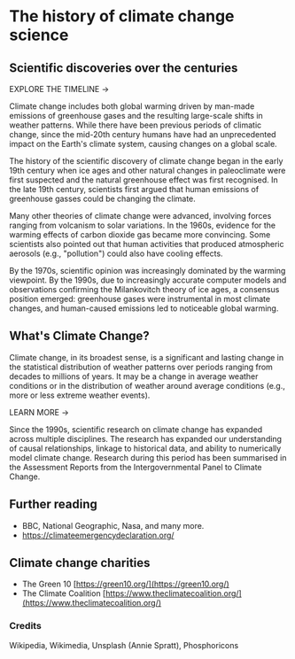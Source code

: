 # The history of climate change science
## Scientific discoveries over the centuries

EXPLORE THE TIMELINE →

Climate change includes both global warming driven by man-made emissions of greenhouse gases and the resulting large-scale shifts in weather patterns. While there have been previous periods of climatic change, since the mid-20th century humans have had an unprecedented impact on the Earth's climate system, causing changes on a global scale.

The history of the scientific discovery of climate change began in the early 19th century when ice ages and other natural changes in paleoclimate were first suspected and the natural greenhouse effect was first recognised. In the late 19th century, scientists first argued that human emissions of greenhouse gasses could be changing the climate.

Many other theories of climate change were advanced, involving forces ranging from volcanism to solar variations. In the 1960s, evidence for the warming effects of carbon dioxide gas became more convincing. Some scientists also pointed out that human activities that produced atmospheric aerosols (e.g., "pollution") could also have cooling effects.

By the 1970s, scientific opinion was increasingly dominated by the warming viewpoint. By the 1990s, due to increasingly accurate computer models and observations confirming the Milankovitch theory of ice ages, a consensus position emerged: greenhouse gases were instrumental in most climate changes, and human-caused emissions led to noticeable global warming.

## What's Climate Change?

Climate change, in its broadest sense, is a significant and lasting change in the statistical distribution of weather patterns over periods ranging from decades to millions of years. It may be a change in average weather conditions or in the distribution of weather around average conditions (e.g., more or less extreme weather events).

LEARN MORE →

Since the 1990s, scientific research on climate change has expanded across multiple disciplines. The research has expanded our understanding of causal relationships, linkage to historical data, and ability to numerically model climate change. Research during this period has been summarised in the Assessment Reports from the Intergovernmental Panel to Climate Change.

## Further reading

- BBC, National Geographic, Nasa, and many more.
- https://climateemergencydeclaration.org/

## Climate change charities

- The Green 10 [https://green10.org/](https://green10.org/)
- The Climate Coalition [https://www.theclimatecoalition.org/](https://www.theclimatecoalition.org/)

### Credits

Wikipedia, Wikimedia, Unsplash (Annie Spratt), Phosphoricons
